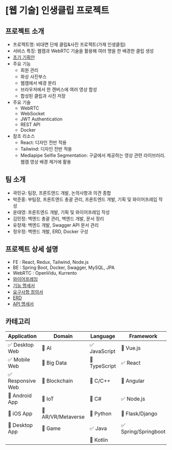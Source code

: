 # [웹 기술] 인생클립 프로젝트



## 프로젝트 소개

* 프로젝트명: 비대면 단체 클립&사진 프로젝트(가제 인생클립)
* 서비스 특징: 웹캠과 WebRTC 기술을 활용해 여러 명을 한 배경한 클립 생성
* [초기 기획안](https://pattern-ounce-358.notion.site/d16d1d1a50d4469985b8de563c96b35c)
* 주요 기능
  - 회원 관리
  - 화상 사진부스
  - 웹캠에서 배경 분리
  - 브라우저에서 한 캔버스에 여러 영상 합성
  - 합성된 클립과 사진 저장
* 주요 기술
  - WebRTC
  - WebSocket
  - JWT Authentication
  - REST API
  - Docker
* 참조 리소스
  - React: 디자인 전반 적용
  - Tailwind: 디자인 전반 적용
  - Mediapipe Selfie Segmentation: 구글에서 제공하는 영상 관련 라이브러리. 웹캠 영상 배경 제거에 활용

  

## 팀 소개

* 곽민규: 팀장, 프론트엔드 개발, 논의사항과 의견 종합
* 박준홍: 부팀장, 프론트엔드 총괄 관리, 프론트엔드 개발, 기획 및 와이어프레임 작성
* 윤태영: 프론트엔드 개발, 기획 및 와이어프레임 작성
* 김민정: 백엔드 총괄 관리, 백엔드 개발, 문서 정리
* 유창재: 백엔드 개발, Swagger API 문서 관리
* 정우정: 백엔드 개발, ERD, Docker 구성



## 프로젝트 상세 설명

* FE : React, Redux, Tailwind, Node.js
* BE : Spring Boot, Docker, Swagger, MySQL, JPA
* WebRTC : OpenVidu, Kurrento
* [와이어프레임](https://www.figma.com/file/GsUUmt9HyBKVr3m8NPzqdP/InsaengClip?type=design&mode=design)
* [기능 명세서](https://pattern-ounce-358.notion.site/a277eecc465a4d5ea17e1dc50da4b1f3)
* [요구사항 정의서](https://pattern-ounce-358.notion.site/bd9188dbdf974ac09741a1d15f539290)
* [ERD](https://pattern-ounce-358.notion.site/ERD-8f884a4d995349e38206cfe4396cc81a)
* [API 명세서](https://pattern-ounce-358.notion.site/adf01362ac67439c8486bdecc2f2862a?v=fe04bea7894e40c6a50a95fc4c274b65)




## 카테고리

| Application | Domain | Language | Framework |
| ---- | ---- | ---- | ---- |
| :white_check_mark: Desktop Web | :black_square_button: AI | :white_check_mark: JavaScript | :black_square_button: Vue.js |
| :white_check_mark: Mobile Web | :black_square_button: Big Data | :black_square_button: TypeScript | :white_check_mark: React |
| :white_check_mark: Responsive Web | :black_square_button: Blockchain | :black_square_button: C/C++ | :black_square_button: Angular |
| :black_square_button: Android App | :black_square_button: IoT | :black_square_button: C# | :white_check_mark: Node.js |
| :black_square_button: iOS App | :black_square_button: AR/VR/Metaverse | :black_square_button: Python | :black_square_button: Flask/Django |
| :black_square_button: Desktop App | :black_square_button: Game | :white_check_mark: Java | :white_check_mark: Spring/Springboot |
| | | :black_square_button: Kotlin | |

